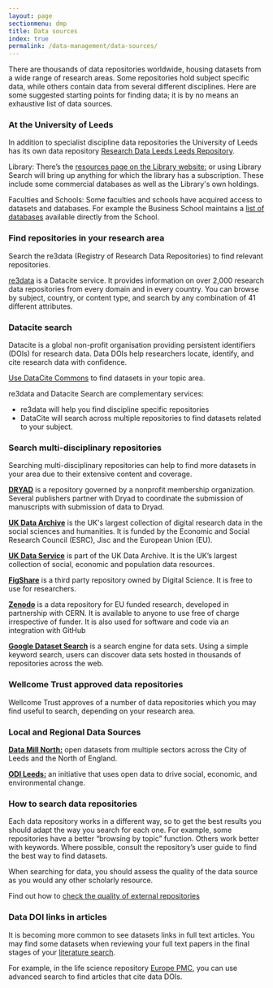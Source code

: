 ```yaml
---
layout: page
sectionmenu: dmp
title: Data sources
index: true
permalink: /data-management/data-sources/
---
```


There are thousands of data repositories worldwide, housing datasets from a wide range of research areas. Some repositories hold subject specific data, while others contain data from several different disciplines. Here are some suggested starting points for finding data; it is by no means an exhaustive list of data sources.

### At the University of Leeds
In addition to specialist discipline data repositories the University of Leeds has its own data repository [Research Data Leeds Leeds Repository](https://archive.researchdata.leeds.ac.uk). 

Library: There’s the [resources page on the Library website:](https://library.leeds.ac.uk/info/1103/databases) or using Library Search will bring up anything for which the library has a subscription. These include some commercial databases as well as the Library's own holdings.

Faculties and Schools: Some faculties and schools have acquired access to datasets and databases. For example the Business School maintains a [list of databases]( https://business.leeds.ac.uk/divisions-accounting-finance/doc/databases) available directly from the School. 

### Find repositories in your research area
Search the re3data (Registry of Research Data Repositories) to find relevant repositories.

[re3data](https://www.re3data.org/) is a Datacite service. It provides information on over 2,000 research data repositories from every domain and in every country. You can browse by subject, country, or content type, and search by any combination of 41 different attributes.

### Datacite search
Datacite is a global non-profit organisation providing persistent identifiers (DOIs) for research data. Data DOIs help researchers locate, identify, and cite research data with confidence.

[Use DataCite Commons](https://commons.datacite.org/) to find datasets in your topic area.

re3data and Datacite Search are complementary services:

* re3data will help you find discipline specific repositories
* DataCite will search across multiple repositories to find datasets related to your subject.

### Search multi-disciplinary repositories
Searching multi-disciplinary repositories can help to find more datasets in your area due to their extensive content and coverage.

**[DRYAD](https://datadryad.org/)** is a repository governed by a nonprofit membership organization. Several publishers partner with Dryad to coordinate the submission of manuscripts with submission of data to Dryad.

**[UK Data Archive](https://www.data-archive.ac.uk/)** is the UK's largest collection of digital research data in the social sciences and humanities. It is funded by the Economic and Social Research Council (ESRC), Jisc and the European Union (EU).

**[UK Data Service](https://ukdataservice.ac.uk/)** is part of the UK Data Archive. It is the UK’s largest collection of social, economic and population data resources.

**[FigShare](https://figshare.com/)** is a third party repository owned by Digital Science. It is free to use for researchers.

**[Zenodo](https://zenodo.org/)** is a data repository for EU funded research, developed in partnership with CERN. It is available to anyone to use free of charge irrespective of funder. It is also used for software and code via an integration with GitHub

**[Google Dataset Search](https://datasetsearch.research.google.com/)** is a search engine for data sets. Using a simple keyword search, users can discover data sets hosted in thousands of repositories across the web.

### Wellcome Trust approved data repositories
Wellcome Trust approves of a number of data repositories which you may find useful to search, depending on your research area.

### Local and Regional Data Sources
**[Data Mill North:](https://datamillnorth.org/)** open datasets from multiple sectors across the City of Leeds and the North of England.

**[ODI Leeds:](https://odileeds.org/data/)** an initiative that uses open data to drive social, economic, and environmental change.

### How to search data repositories
Each data repository works in a different way, so to get the best results you should adapt the way you search for each one. For example, some repositories have a better “browsing by topic” function. Others work better with keywords. Where possible, consult the repository’s user guide to find the best way to find datasets.

When searching for data, you should assess the quality of the data source as you would any other scholarly resource.

Find out how to [check the quality of external repositories](https://handbook.researchdata.leeds.ac.uk/data-management/ways-to-share-data/)

### Data DOI links in articles
It is becoming more common to see datasets links in full text articles. You may find some datasets when reviewing your full text papers in the final stages of your [literature search](https://library.leeds.ac.uk/info/1404/literature_searching/14/literature_searching_explained).

For example, in the life science repository [Europe PMC](https://europepmc.org/), you can use advanced search to find articles that cite data DOIs.
